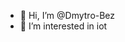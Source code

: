 - 👋 Hi, I’m @Dmytro-Bez
- 👀 I’m interested in iot

<!---
Dmytro-Bez/Dmytro-Bez is a ✨ special ✨ repository because its `README.md` (this file) appears on your GitHub profile.
You can click the Preview link to take a look at your changes.
--->
